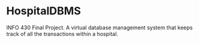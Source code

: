 # HospitalDBMS
INFO 430 Final Project.
A virtual database management system that keeps track of all the transactions within a hospital.
